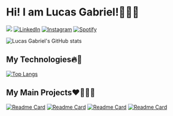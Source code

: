 # Hi! I am Lucas Gabriel!🧙‍♂️🔮

[![](https://img.shields.io/badge/website-000000?style=for-the-badge&logo=About.me&logoColor=white)](https://lucasgabriellanarosa.vercel.app/)
[![LinkedIn](https://img.shields.io/badge/LinkedIn-0077B5?style=for-the-badge&logo=linkedin&logoColor=white)](https://www.linkedin.com/in/lucas-rosa-452b59237/)
[![Instagram](https://img.shields.io/badge/Instagram-E4405F?style=for-the-badge&logo=instagram&logoColor=white)](https://www.instagram.com/lucasgabriellanarosa/)
[![Spotify](https://img.shields.io/badge/Spotify-1ED760?&style=for-the-badge&logo=spotify&logoColor=white)](https://open.spotify.com/user/31rulyvqnzoipflhynmfbqishoku?si=497d4237f76141f7)

![Lucas Gabriel's GitHub stats](https://github-readme-stats.vercel.app/api?username=lucasgabriellanarosa&show_icons=true&theme=radical)

## My Technologies🔥🐉
[![Top Langs](https://github-readme-stats.vercel.app/api/top-langs/?username=lucasgabriellanarosa&layout=donut&langs_count=10)](https://github.com/anuraghazra/github-readme-stats)

## My Main Projects❤️‍🔥🐦‍🔥
[![Readme Card](https://github-readme-stats.vercel.app/api/pin/?username=lucasgabriellanarosa&repo=FakeStore)](https://github.com/lucasgabriellanarosa/FakeStore)
[![Readme Card](https://github-readme-stats.vercel.app/api/pin/?username=lucasgabriellanarosa&repo=CS50W-FinalProject)](https://github.com/lucasgabriellanarosa/CS50W-FinalProject)
[![Readme Card](https://github-readme-stats.vercel.app/api/pin/?username=lucasgabriellanarosa&repo=SocialMedia)](https://github.com/lucasgabriellanarosa/SocialMedia)
[![Readme Card](https://github-readme-stats.vercel.app/api/pin/?username=lucasgabriellanarosa&repo=WeatherNow)](https://github.com/lucasgabriellanarosa/WeatherNow)
